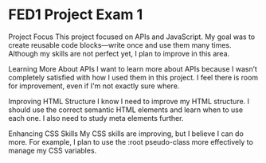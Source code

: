 # FED1 Project Exam 1

Project Focus
This project focused on APIs and JavaScript. My goal was to create reusable code blocks—write once and use them many times. Although my skills are not perfect yet, I plan to improve in this area.

Learning More About APIs
I want to learn more about APIs because I wasn’t completely satisfied with how I used them in this project. I feel there is room for improvement, even if I'm not exactly sure where.

Improving HTML Structure
I know I need to improve my HTML structure. I should use the correct semantic HTML elements and learn when to use each one. I also need to study meta elements further.

Enhancing CSS Skills
My CSS skills are improving, but I believe I can do more. For example, I plan to use the :root pseudo-class more effectively to manage my CSS variables.
